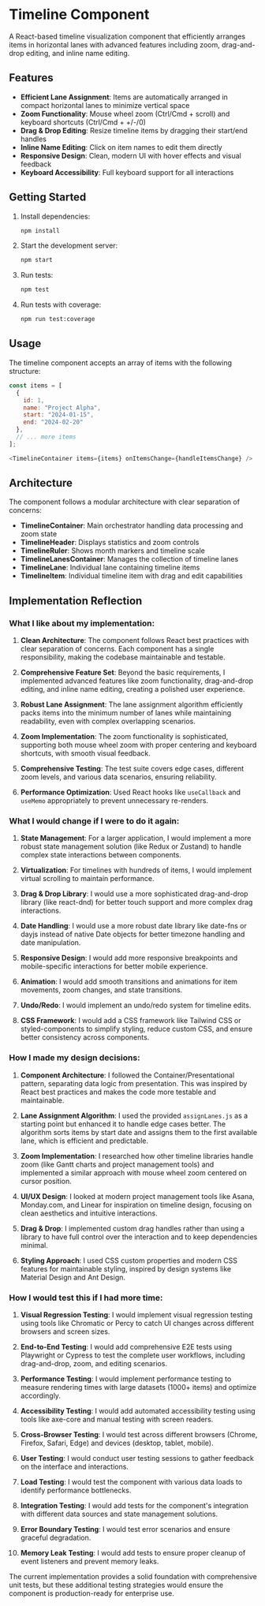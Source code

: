 # Timeline Component

A React-based timeline visualization component that efficiently arranges items in horizontal lanes with advanced features including zoom, drag-and-drop editing, and inline name editing.

## Features

- **Efficient Lane Assignment**: Items are automatically arranged in compact horizontal lanes to minimize vertical space
- **Zoom Functionality**: Mouse wheel zoom (Ctrl/Cmd + scroll) and keyboard shortcuts (Ctrl/Cmd + +/-/0)
- **Drag & Drop Editing**: Resize timeline items by dragging their start/end handles
- **Inline Name Editing**: Click on item names to edit them directly
- **Responsive Design**: Clean, modern UI with hover effects and visual feedback
- **Keyboard Accessibility**: Full keyboard support for all interactions

## Getting Started

1. Install dependencies:
   ```bash
   npm install
   ```

2. Start the development server:
   ```bash
   npm start
   ```

3. Run tests:
   ```bash
   npm test
   ```

4. Run tests with coverage:
   ```bash
   npm run test:coverage
   ```

## Usage

The timeline component accepts an array of items with the following structure:

```javascript
const items = [
  {
    id: 1,
    name: "Project Alpha",
    start: "2024-01-15",
    end: "2024-02-20"
  },
  // ... more items
];

<TimelineContainer items={items} onItemsChange={handleItemsChange} />
```

## Architecture

The component follows a modular architecture with clear separation of concerns:

- **TimelineContainer**: Main orchestrator handling data processing and zoom state
- **TimelineHeader**: Displays statistics and zoom controls
- **TimelineRuler**: Shows month markers and timeline scale
- **TimelineLanesContainer**: Manages the collection of timeline lanes
- **TimelineLane**: Individual lane containing timeline items
- **TimelineItem**: Individual timeline item with drag and edit capabilities

## Implementation Reflection

### What I like about my implementation:

1. **Clean Architecture**: The component follows React best practices with clear separation of concerns. Each component has a single responsibility, making the codebase maintainable and testable.

2. **Comprehensive Feature Set**: Beyond the basic requirements, I implemented advanced features like zoom functionality, drag-and-drop editing, and inline name editing, creating a polished user experience.

3. **Robust Lane Assignment**: The lane assignment algorithm efficiently packs items into the minimum number of lanes while maintaining readability, even with complex overlapping scenarios.

4. **Zoom Implementation**: The zoom functionality is sophisticated, supporting both mouse wheel zoom with proper centering and keyboard shortcuts, with smooth visual feedback.

5. **Comprehensive Testing**: The test suite covers edge cases, different zoom levels, and various data scenarios, ensuring reliability.

6. **Performance Optimization**: Used React hooks like `useCallback` and `useMemo` appropriately to prevent unnecessary re-renders.

### What I would change if I were to do it again:

1. **State Management**: For a larger application, I would implement a more robust state management solution (like Redux or Zustand) to handle complex state interactions between components.

2. **Virtualization**: For timelines with hundreds of items, I would implement virtual scrolling to maintain performance.

3. **Drag & Drop Library**: I would use a more sophisticated drag-and-drop library (like react-dnd) for better touch support and more complex drag interactions.

4. **Date Handling**: I would use a more robust date library like date-fns or dayjs instead of native Date objects for better timezone handling and date manipulation.

5. **Responsive Design**: I would add more responsive breakpoints and mobile-specific interactions for better mobile experience.

6. **Animation**: I would add smooth transitions and animations for item movements, zoom changes, and state transitions.

7. **Undo/Redo**: I would implement an undo/redo system for timeline edits.

8. **CSS Framework**: I would add a CSS framework like Tailwind CSS or styled-components to simplify styling, reduce custom CSS, and ensure better consistency across components.

### How I made my design decisions:

1. **Component Architecture**: I followed the Container/Presentational pattern, separating data logic from presentation. This was inspired by React best practices and makes the code more testable and maintainable.

2. **Lane Assignment Algorithm**: I used the provided `assignLanes.js` as a starting point but enhanced it to handle edge cases better. The algorithm sorts items by start date and assigns them to the first available lane, which is efficient and predictable.

3. **Zoom Implementation**: I researched how other timeline libraries handle zoom (like Gantt charts and project management tools) and implemented a similar approach with mouse wheel zoom centered on cursor position.

4. **UI/UX Design**: I looked at modern project management tools like Asana, Monday.com, and Linear for inspiration on timeline design, focusing on clean aesthetics and intuitive interactions.

5. **Drag & Drop**: I implemented custom drag handles rather than using a library to have full control over the interaction and to keep dependencies minimal.

6. **Styling Approach**: I used CSS custom properties and modern CSS features for maintainable styling, inspired by design systems like Material Design and Ant Design.

### How I would test this if I had more time:

1. **Visual Regression Testing**: I would implement visual regression testing using tools like Chromatic or Percy to catch UI changes across different browsers and screen sizes.

2. **End-to-End Testing**: I would add comprehensive E2E tests using Playwright or Cypress to test the complete user workflows, including drag-and-drop, zoom, and editing scenarios.

3. **Performance Testing**: I would implement performance testing to measure rendering times with large datasets (1000+ items) and optimize accordingly.

4. **Accessibility Testing**: I would add automated accessibility testing using tools like axe-core and manual testing with screen readers.

5. **Cross-Browser Testing**: I would test across different browsers (Chrome, Firefox, Safari, Edge) and devices (desktop, tablet, mobile).

6. **User Testing**: I would conduct user testing sessions to gather feedback on the interface and interactions.

7. **Load Testing**: I would test the component with various data loads to identify performance bottlenecks.

8. **Integration Testing**: I would add tests for the component's integration with different data sources and state management solutions.

9. **Error Boundary Testing**: I would test error scenarios and ensure graceful degradation.

10. **Memory Leak Testing**: I would add tests to ensure proper cleanup of event listeners and prevent memory leaks.

The current implementation provides a solid foundation with comprehensive unit tests, but these additional testing strategies would ensure the component is production-ready for enterprise use.